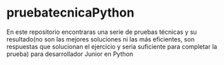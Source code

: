 # pruebatecnicaPython
En este repositorio encontraras una serie de pruebas técnicas y su resultado(no son las mejores soluciones ni las más eficientes, son respuestas que solucionan el ejercicio y seria suficiente para completar la prueba) para desarrollador Junior en Python
